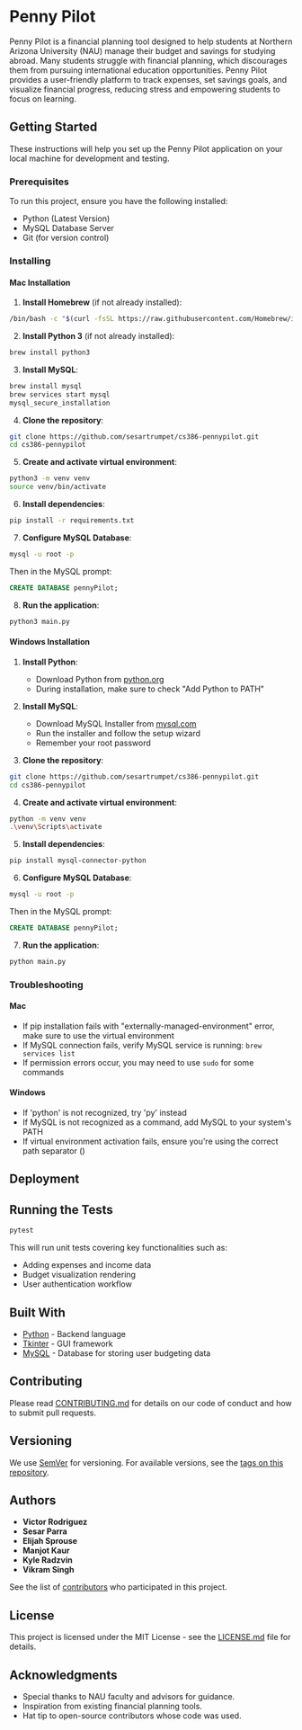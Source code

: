 # Penny Pilot

Penny Pilot is a financial planning tool designed to help students at Northern Arizona University (NAU) manage their budget and savings for studying abroad. Many students struggle with financial planning, which discourages them from pursuing international education opportunities. Penny Pilot provides a user-friendly platform to track expenses, set savings goals, and visualize financial progress, reducing stress and empowering students to focus on learning.

## Getting Started

These instructions will help you set up the Penny Pilot application on your local machine for development and testing.

### Prerequisites

To run this project, ensure you have the following installed:
- Python (Latest Version)
- MySQL Database Server
- Git (for version control)

### Installing

#### Mac Installation

1. **Install Homebrew** (if not already installed):
```bash
/bin/bash -c "$(curl -fsSL https://raw.githubusercontent.com/Homebrew/install/HEAD/install.sh)"
```

2. **Install Python 3** (if not already installed):
```bash
brew install python3
```

3. **Install MySQL**:
```bash
brew install mysql
brew services start mysql
mysql_secure_installation
```

4. **Clone the repository**:
```bash
git clone https://github.com/sesartrumpet/cs386-pennypilot.git
cd cs386-pennypilot
```

5. **Create and activate virtual environment**:
```bash
python3 -m venv venv
source venv/bin/activate
```

6. **Install dependencies**:
```bash
pip install -r requirements.txt
```

7. **Configure MySQL Database**:
```bash
mysql -u root -p
```
Then in the MySQL prompt:
```sql
CREATE DATABASE pennyPilot;
```

8. **Run the application**:
```bash
python3 main.py
```

#### Windows Installation

1. **Install Python**:
   - Download Python from [python.org](https://www.python.org/downloads/)
   - During installation, make sure to check "Add Python to PATH"

2. **Install MySQL**:
   - Download MySQL Installer from [mysql.com](https://dev.mysql.com/downloads/installer/)
   - Run the installer and follow the setup wizard
   - Remember your root password

3. **Clone the repository**:
```bash
git clone https://github.com/sesartrumpet/cs386-pennypilot.git
cd cs386-pennypilot
```

4. **Create and activate virtual environment**:
```bash
python -m venv venv
.\venv\Scripts\activate
```

5. **Install dependencies**:
```bash
pip install mysql-connector-python
```

6. **Configure MySQL Database**:
```bash
mysql -u root -p
```
Then in the MySQL prompt:
```sql
CREATE DATABASE pennyPilot;
```

7. **Run the application**:
```bash
python main.py
```

### Troubleshooting

#### Mac
- If pip installation fails with "externally-managed-environment" error, make sure to use the virtual environment
- If MySQL connection fails, verify MySQL service is running: `brew services list`
- If permission errors occur, you may need to use `sudo` for some commands

#### Windows
- If 'python' is not recognized, try 'py' instead
- If MySQL is not recognized as a command, add MySQL to your system's PATH
- If virtual environment activation fails, ensure you're using the correct path separator (\)

## Deployment

## Running the Tests

```bash
pytest
```

This will run unit tests covering key functionalities such as:
- Adding expenses and income data
- Budget visualization rendering
- User authentication workflow

## Built With

* [Python](https://www.python.org/) - Backend language
* [Tkinter](https://docs.python.org/3/library/tkinter.html) - GUI framework
* [MySQL](https://www.mysql.com/) - Database for storing user budgeting data

## Contributing

Please read [CONTRIBUTING.md](https://github.com/sesartrumpet/cs386-pennypilot/blob/main/CONTRIBUTING.md) for details on our code of conduct and how to submit pull requests.

## Versioning

We use [SemVer](http://semver.org/) for versioning. For available versions, see the [tags on this repository](https://github.com/sesartrumpet/cs386-pennypilot/tags).

## Authors

* **Victor Rodriguez**
* **Sesar Parra**
* **Elijah Sprouse**
* **Manjot Kaur**
* **Kyle Radzvin**
* **Vikram Singh**

See the list of [contributors](https://github.com/sesartrumpet/cs386-pennypilot/graphs/contributors) who participated in this project.

## License

This project is licensed under the MIT License - see the [LICENSE.md](LICENSE.md) file for details.

## Acknowledgments

* Special thanks to NAU faculty and advisors for guidance.
* Inspiration from existing financial planning tools.
* Hat tip to open-source contributors whose code was used.

